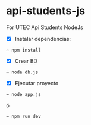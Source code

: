 # api-students-js

For UTEC Api Students NodeJs

- [x] Instalar dependencias:

```
~ npm install
```

- [x] Crear BD

```
~ node db.js
```

- [x] Ejecutar proyecto

```
~ node app.js
```

ó

```
~ npm run dev
```
